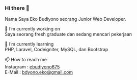 ### Hi there 👋

Nama Saya Eko Budiyono seorang Junior Web Developer. 

🔭 I’m currently working on <br>
Saya seorang fresh graduate dan sedang mencari pekerjaan
<br>

🌱 I’m currently learning <br>
PHP, Laravel, Codeigniter, MySQL, dan Bootstrap

<!-- 👯 I’m looking to collaborate on -->
<!-- 🤔 I’m looking for help with  -->
<!-- 💬 Ask me about  -->

📫 How to reach me <br>
Instagram : <a href="https://www.instagram.com/ebudiyono675/">ebudiyono675</a> <br>
E-Mail : bdyono.eko@gmail.com
<br><br>

<!-- ⚡ Fun fact: ... -->
